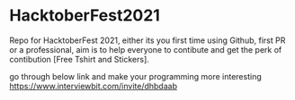 # HacktoberFest2021
Repo for HacktoberFest 2021, either its you first time using Github, first PR or a professional, aim is to help everyone to contibute and get the perk of contibution [Free Tshirt and Stickers]. 

go through below link and make your programming more interesting
https://www.interviewbit.com/invite/dhbdaab
